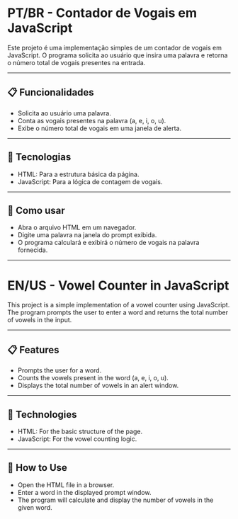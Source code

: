 # PT/BR - Contador de Vogais em JavaScript
Este projeto é uma implementação simples de um contador de vogais em JavaScript. O programa solicita ao usuário que insira uma palavra e retorna o número total de vogais presentes na entrada.

---

## 📋 Funcionalidades
- Solicita ao usuário uma palavra.
- Conta as vogais presentes na palavra (a, e, i, o, u).
- Exibe o número total de vogais em uma janela de alerta.

---

## 🚀 Tecnologias
- HTML: Para a estrutura básica da página.
- JavaScript: Para a lógica de contagem de vogais.

---

## 📂 Como usar
- Abra o arquivo HTML em um navegador.
- Digite uma palavra na janela do prompt exibida.
- O programa calculará e exibirá o número de vogais na palavra fornecida.

---
# EN/US - Vowel Counter in JavaScript
This project is a simple implementation of a vowel counter using JavaScript. The program prompts the user to enter a word and returns the total number of vowels in the input.

---

## 📋 Features
- Prompts the user for a word.
- Counts the vowels present in the word (a, e, i, o, u).
- Displays the total number of vowels in an alert window.

---

## 🚀 Technologies
- HTML: For the basic structure of the page.
- JavaScript: For the vowel counting logic.

---

## 📂 How to Use
- Open the HTML file in a browser.
- Enter a word in the displayed prompt window.
- The program will calculate and display the number of vowels in the given word.
